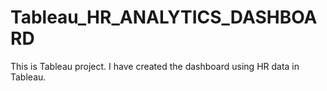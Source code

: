 # Tableau_HR_ANALYTICS_DASHBOARD
This is Tableau project. I have created the dashboard using HR data in Tableau.
